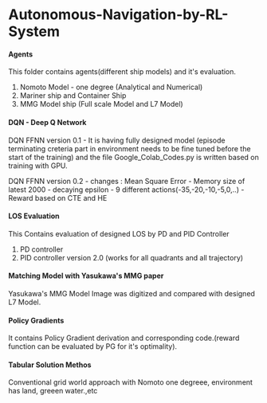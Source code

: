 # Autonomous-Navigation-by-RL-System
#### Agents ####
This folder contains agents(different ship models) and it's evaluation.
  1. Nomoto Model - one degree (Analytical and Numerical)
  2. Mariner ship and Container Ship
  3. MMG Model ship  (Full scale Model and L7 Model)
#### DQN - Deep Q Network ####
DQN FFNN version 0.1 - It is having fully designed model (episode terminating creteria part in environment needs to be fine tuned before the start of the training) and the file Google_Colab_Codes.py is written based on training with GPU.

DQN FFNN version 0.2 - changes :  Mean Square Error - Memory size of latest 2000 - decaying epsilon - 9 different actions(-35,-20,-10,-5,0,..) - Reward based on CTE and HE 

#### LOS Evaluation ####
This Contains evaluation of designed LOS by PD and PID Controller
  1. PD controller
  2. PID controller version 2.0 (works for all quadrants and all trajectory)
  
 #### Matching Model with Yasukawa's MMG paper ####
 Yasukawa's MMG Model Image was digitized and compared with designed L7 Model.
 
 #### Policy Gradients ####
 It contains Policy Gradient derivation and corresponding code.(reward function can be evaluated by PG for it's optimality).
 
 
 #### Tabular Solution Methos ####
 Conventional grid world approach with Nomoto one degreee, environment has land, greeen water.,etc 
 
 
